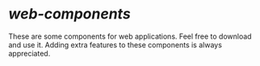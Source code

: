 # *web-components*
These are some components for web applications. Feel free to download and use it. Adding extra features to these components is always appreciated.
